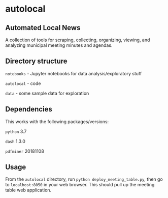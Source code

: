 # autolocal
## Automated Local News
A collection of tools for scraping, collecting, organizing, viewing, and analyzing municipal meeting minutes and agendas.

## Directory structure
`notebooks` - Jupyter notebooks for data analysis/exploratory stuff

`autolocal` - code

`data` - some sample data for exploration

## Dependencies

This works with the following packages/versions:

`python` 3.7

`dash` 1.3.0

`pdfminer` 20181108

## Usage

From the `autolocal` directory, run `python deploy_meeting_table.py`, then go to `localhost:8050` in your web browser. This should pull up the meeting table web application.

